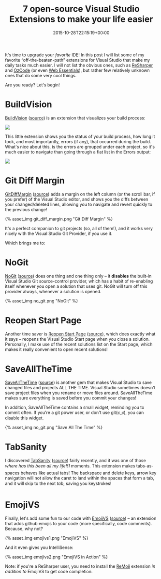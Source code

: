 ﻿---
title: 7 open-source Visual Studio Extensions to make your life easier
date: 2015-10-28T22:15:19+00:00
---
It's time to upgrade your _favorite_ IDE! In this post I will list some of my favorite &#8220;off-the-beaten-path&#8221; extensions for Visual Studio that make my daily tasks much easier. I will not list the obvious ones, such as [ReSharper](https://www.jetbrains.com/resharper/) and [OzCode](http://www.oz-code.com/) (or even [Web Essentials](http://vswebessentials.com/)), but rather few relatively unknown ones that do some very cool things.

Are you ready? Let's begin!

# BuildVision

[BuildVision](https://visualstudiogallery.msdn.microsoft.com/23d3c821-ca2d-4e1a-a005-4f70f12f77ba) ([source](https://github.com/nagits/BuildVision)) is an extension that visualizes your build process:

![](https://raw.githubusercontent.com/nagits/BuildVision/master/Screenshots/screenshot1.png)

This little extension shows you the status of your build process, how long it took, and most importantly, errors (if any), that occurred during the build. What's nice about this, is the errors are grouped under each project, so it's much easier to navigate than going through a flat list in the Errors output:

![](https://raw.githubusercontent.com/nagits/BuildVision/master/Screenshots/screenshot4.png)

# Git Diff Margin

[GitDiffMargin](https://visualstudiogallery.msdn.microsoft.com/cf49cf30-2ca6-4ea0-b7cc-6a8e0dadc1a8) ([source](https://github.com/laurentkempe/GitDiffMargin)) adds a margin on the left column (or the scroll bar, if you prefer) of the Visual Studio editor, and shows you the diffs between your changed/deleted lines, allowing you to navigate and revert quickly to the previous change!

{% asset_img git_diff_margin.png "Git Diff Margin" %}

It's a perfect companion to git projects (so, all of them!), and it works very nicely with the Visual Studio Git Provider, if you use it. 

Which brings me to:

# NoGit

[NoGit](https://visualstudiogallery.msdn.microsoft.com/146b404a-3c91-46ff-932a-fb0f8b826f94) ([source](https://github.com/markrendle/nogit)) does one thing and one thing only &ndash; it **disables** the built-in Visual Studio Git source-control provider, which has a habit of re-enabling itself whenever you open a solution that uses git. NoGit will turn off this provider always, whenever a solution is opened.

{% asset_img no_git.png "NoGit" %}

# Reopen Start Page

Another time saver is [Reopen Start Page](https://visualstudiogallery.msdn.microsoft.com/e64380ab-e3aa-4ac7-aa11-95719c5c91e9) ([source](https://github.com/jlattimer/VSReopenStartPage)), which does exactly what it says &ndash; reopens the Visual Studio Start page when you close a solution. Personally, I make use of the recent solutions list on the Start page, which makes it really convenient to open recent solutions!

# SaveAllTheTime

[SaveAllTheTime](https://visualstudiogallery.msdn.microsoft.com/ee676c7f-83e8-4ef8-87ab-22a95ae8f1d4) ([source](https://github.com/paulcbetts/SaveAllTheTime)) is another gem that makes Visual Studio to save changed files and projects ALL THE TIME. Visual Studio sometimes doesn't save project files when you rename or move files around. SaveAllTheTime makes sure everything is saved before you commit your changes!

In addition, SaveAllTheTime contains a small widget, reminding you to commit often. If you're a git power user, or don't use git(ಠ_ಠ), you can disable this widget.

{% asset_img no_git.png "Save All The Time" %}

# TabSanity

I discovered [TabSanity](https://visualstudiogallery.msdn.microsoft.com/ac4d4d6b-b017-4a42-8f72-55f0ffe850d7) ([source](https://github.com/jedmao/tabsanity-vs)) fairly recently, and it was one of those *where has this been all my life!!1* moments. This extension makes tabs-as-spaces behaves like actual tabs! The backspace and delete keys, arrow key navigation will not allow the caret to land within the spaces that form a tab, and it will skip to the next *tab*, saving you keystrokes!

# EmojiVS

Finally, let's add some fun to our code with [EmojiVS](https://visualstudiogallery.msdn.microsoft.com/88575465-8486-4c5a-8406-05e8d1d5b09d) ([source](https://github.com/jbevain/EmojiVS)) &ndash; an extension that adds github emojis to your code (more specifically, code comments). Because, why not?

{% asset_img emojivs1.png "EmojiVS" %}

And it even gives you IntelliSense:

{% asset_img emojivs2.png "EmojiVS in Action" %}

Note: if you're a ReSharper user, you need to install the [ReMoji](https://github.com/hmemcpy/ReSharper.ReMoji) extension _in addition to_ EmojiVS to get code completion.
